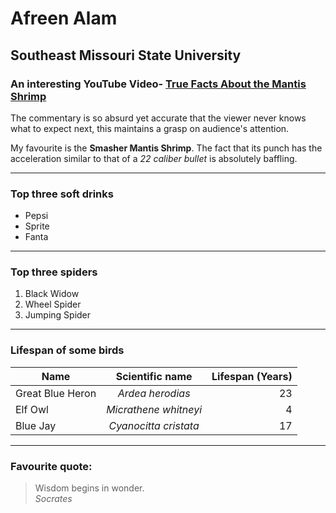 # Afreen Alam
## Southeast Missouri State University

### An interesting YouTube Video- [True Facts About the Mantis Shrimp](https://youtu.be/F5FEj9U-CJM)    
The commentary is so absurd yet accurate that the viewer never knows what to expect next, this maintains a grasp on audience's attention.

My favourite is the **Smasher Mantis Shrimp**. The fact that its punch has the acceleration similar to that of a *22 caliber bullet* is absolutely baffling.

***

### Top three soft drinks
* Pepsi
* Sprite
* Fanta

***

### Top three spiders
1. Black Widow
2. Wheel Spider
3. Jumping Spider 

***

### Lifespan of some birds
Name             | Scientific name       | Lifespan (Years)
---------------- | :-------------------: | ---------------: 
Great Blue Heron | *Ardea herodias*      | 23
Elf Owl          | *Micrathene whitneyi* | 4
Blue Jay         | *Cyanocitta cristata* | 17

***

### Favourite quote:
> Wisdom begins in wonder.  
> *Socrates*
